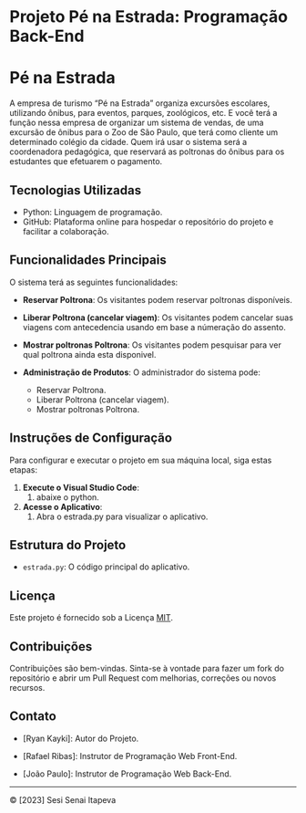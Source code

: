 # Projeto Pé na Estrada: Programação Back-End

# Pé na Estrada
 A empresa de turismo “Pé na Estrada” organiza excursões escolares, utilizando
ônibus, para eventos, parques, zoológicos, etc.
 E você terá a função nessa empresa de organizar um sistema de vendas, de uma
excursão de ônibus para o Zoo de São Paulo, que terá como cliente um
determinado colégio da cidade.
 Quem irá usar o sistema será a coordenadora pedagógica, que
reservará as poltronas do ônibus para os estudantes que
efetuarem o pagamento.

## Tecnologias Utilizadas


- Python: Linguagem de programação.
- GitHub: Plataforma online para hospedar o repositório do projeto e facilitar a colaboração.

## Funcionalidades Principais


O sistema terá as seguintes funcionalidades:


- **Reservar Poltrona**: Os visitantes podem reservar poltronas disponíveis.


- **Liberar Poltrona (cancelar viagem)**: Os visitantes podem cancelar suas viagens com antecedencia usando em base a númeração do assento.


- **Mostrar poltronas Poltrona**: Os visitantes podem pesquisar para ver qual poltrona ainda esta disponivel.


- **Administração de Produtos**: O administrador do sistema pode:
  - Reservar Poltrona.
  - Liberar Poltrona (cancelar viagem).
  - Mostrar poltronas Poltrona.


## Instruções de Configuração


Para configurar e executar o projeto em sua máquina local, siga estas etapas:


1. **Execute o Visual Studio Code**:
    1. abaixe o python.
2. **Acesse o Aplicativo**:
   1. Abra o estrada.py para visualizar o aplicativo.


## Estrutura do Projeto


- `estrada.py`: O código principal do aplicativo.


## Licença


Este projeto é fornecido sob a Licença [MIT](LICENSE).


## Contribuições


Contribuições são bem-vindas. Sinta-se à vontade para fazer um fork do repositório e abrir um Pull Request com melhorias, correções ou novos recursos.


## Contato

- [Ryan Kayki]: Autor do Projeto.


- [Rafael Ribas]: Instrutor de Programação Web Front-End.


- [João Paulo]: Instrutor de Programação Web Back-End.


---


© [2023] Sesi Senai Itapeva




 
